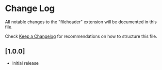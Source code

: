 # Change Log

All notable changes to the "fileheader" extension will be documented in this file.

Check [Keep a Changelog](http://keepachangelog.com/) for recommendations on how to structure this file.

## [1.0.0]

- Initial release
